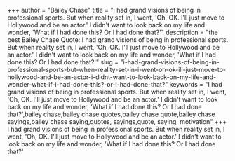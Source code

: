 +++
author = "Bailey Chase"
title = "I had grand visions of being in professional sports. But when reality set in, I went, 'Oh, OK. I'll just move to Hollywood and be an actor.' I didn't want to look back on my life and wonder, 'What if I had done this? Or I had done that?'"
description = "the best Bailey Chase Quote: I had grand visions of being in professional sports. But when reality set in, I went, 'Oh, OK. I'll just move to Hollywood and be an actor.' I didn't want to look back on my life and wonder, 'What if I had done this? Or I had done that?'"
slug = "i-had-grand-visions-of-being-in-professional-sports-but-when-reality-set-in-i-went-oh-ok-ill-just-move-to-hollywood-and-be-an-actor-i-didnt-want-to-look-back-on-my-life-and-wonder-what-if-i-had-done-this?-or-i-had-done-that?"
keywords = "I had grand visions of being in professional sports. But when reality set in, I went, 'Oh, OK. I'll just move to Hollywood and be an actor.' I didn't want to look back on my life and wonder, 'What if I had done this? Or I had done that?',bailey chase,bailey chase quotes,bailey chase quote,bailey chase sayings,bailey chase saying,quotes, sayings,quote, saying, motivation"
+++
I had grand visions of being in professional sports. But when reality set in, I went, 'Oh, OK. I'll just move to Hollywood and be an actor.' I didn't want to look back on my life and wonder, 'What if I had done this? Or I had done that?'

